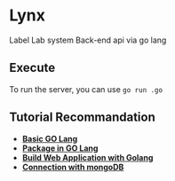 # Lynx
Label Lab system Back-end api via go lang

## Execute

To run the server, you can use
```go run .go```

## Tutorial Recommandation

* [**Basic GO Lang**](https://michaelchen.tech/golang-programming/write-first-program/)
* [**Package in GO Lang**](https://calvertyang.github.io/2019/11/12/a-beginners-guide-to-packages-in-golang/)
* [**Build Web Application with Golang**](https://willh.gitbook.io/build-web-application-with-golang-zhtw/)
* [**Connection with mongoDB**](https://zhuanlan.zhihu.com/p/144308830)
